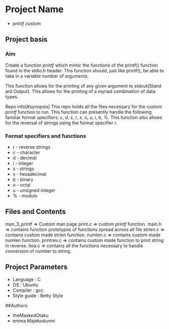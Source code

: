 # Project Name
* _printf custom_

## Project basis
### Aim 
Create a function _printf_ which mimic the functions of the printf() function found in the stdio.h  header. This function should, just like printf(), be able to take in a variable number of arguments. 

This function allows for the printing of any given argument to stdout(Stand ard Output). This allows for the printing of a myriad combination of data types.

Repo info[#synopsis] 
This repo holds all the files necessary for the custom _printf_ function to run. This function can presently handle the following familiar format specifiers: _c_, _d_, _s_, _r_, _x_, _o_, _u_, _i_, _b_, _%_. This function also allows for the reversal of strings using the format specifier _r_.

### Format specifiers and functions
* r - reverse strings
* c - character
* d - decimal
* i - integer
* s - strings
* x - hexadecimal
* b - binary
* o - octal
* u - unsigned integer
* % - modulo

## Files and Contents
man_3_printf    =>      Custom man page
print.c         =>      custom _printf_ function.
main.h          =>      contains function prototypes of functions spread across all file
strlen.c        =>      contains custom made strlen function.
numlen.c        =>      contains custom made numlen function.
printrev.c      =>      contains custom made function to print string in reverse.
itoa.c          =>      contains all the functions necessary to handle conversion of number to string.

## Project Parameters
* Language : C
* OS : Ubuntu
* Compiler : gcc
* Style guide : Betty Style

##Authors
* theMaskedOtaku
* emma Majekodunmi
